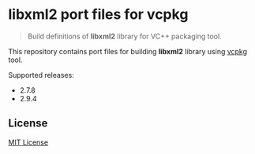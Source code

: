 # libxml2 port files for vcpkg

> Build definitions of **libxml2** library for VC++ packaging tool.

This repository contains port files for building **libxml2** library using [vcpkg](vcpkg) tool.

Supported releases:
* 2.7.8
* 2.9.4


## License

[MIT License](LICENSE)


[vcpkg]: https://github.com/Microsoft/vcpkg
